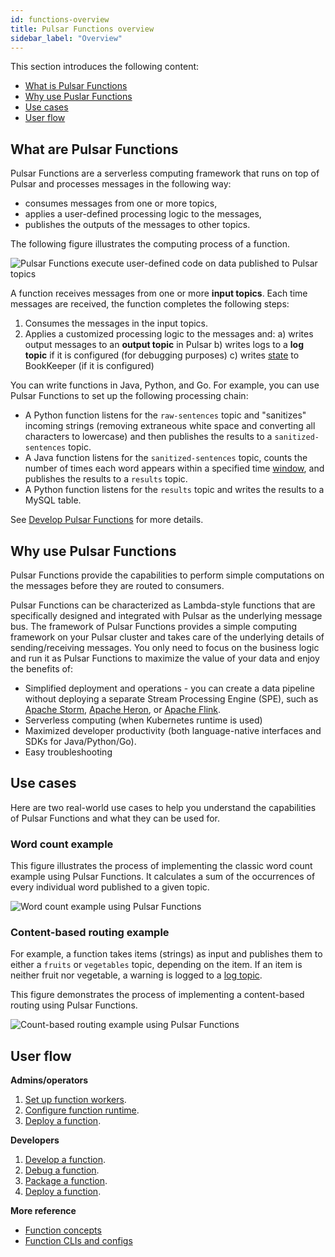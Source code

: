 ```yaml
---
id: functions-overview
title: Pulsar Functions overview
sidebar_label: "Overview"
---
```


This section introduces the following content:
* [What is Pulsar Functions](#what-is-pulsar-functions)
* [Why use Puslar Functions](#why-use-pulsar-functions)
* [Use cases](#use-cases)
* [User flow](#user-flow)


## What are Pulsar Functions

Pulsar Functions are a serverless computing framework that runs on top of Pulsar and processes messages in the following way:
* consumes messages from one or more topics,
* applies a user-defined processing logic to the messages,
* publishes the outputs of the messages to other topics.

The following figure illustrates the computing process of a function. 

![Pulsar Functions execute user-defined code on data published to Pulsar topics](/assets/function-overview.svg)

A function receives messages from one or more **input topics**. Each time messages are received, the function completes the following steps:
1. Consumes the messages in the input topics.
2. Applies a customized processing logic to the messages and:
    a) writes output messages to an **output topic** in Pulsar
    b) writes logs to a **log topic** if it is configured (for debugging purposes)
    c) writes [state](functions-develop-state) to BookKeeper (if it is configured) 


You can write functions in Java, Python, and Go. For example, you can use Pulsar Functions to set up the following processing chain:
* A Python function listens for the `raw-sentences` topic and "sanitizes" incoming strings (removing extraneous white space and converting all characters to lowercase) and then publishes the results to a `sanitized-sentences` topic.
* A Java function listens for the `sanitized-sentences` topic, counts the number of times each word appears within a specified time [window](functions-concepts.md#window-function), and publishes the results to a `results` topic.
* A Python function listens for the `results` topic and writes the results to a MySQL table.

See [Develop Pulsar Functions](functions-develop.md) for more details.


## Why use Pulsar Functions

Pulsar Functions provide the capabilities to perform simple computations on the messages before they are routed to consumers. 

Pulsar Functions can be characterized as Lambda-style functions that are specifically designed and integrated with Pulsar as the underlying message bus. The framework of Pulsar Functions provides a simple computing framework on your Pulsar cluster and takes care of the underlying details of sending/receiving messages. You only need to focus on the business logic and run it as Pulsar Functions to maximize the value of your data and enjoy the benefits of:
* Simplified deployment and operations - you can create a data pipeline without deploying a separate Stream Processing Engine (SPE), such as [Apache Storm](http://storm.apache.org/), [Apache Heron](https://heron.incubator.apache.org/), or [Apache Flink](https://flink.apache.org/).
* Serverless computing (when Kubernetes runtime is used)
* Maximized developer productivity (both language-native interfaces and SDKs for Java/Python/Go).
* Easy troubleshooting


## Use cases

Here are two real-world use cases to help you understand the capabilities of Pulsar Functions and what they can be used for.

### Word count example

This figure illustrates the process of implementing the classic word count example using Pulsar Functions. It calculates a sum of the occurrences of every individual word published to a given topic.

![Word count example using Pulsar Functions](/assets/pulsar-functions-word-count.png)

### Content-based routing example

For example, a function takes items (strings) as input and publishes them to either a `fruits` or `vegetables` topic, depending on the item. If an item is neither fruit nor vegetable, a warning is logged to a [log topic](functions-develop-context-log.md).

This figure demonstrates the process of implementing a content-based routing using Pulsar Functions. 

![Count-based routing example using Pulsar Functions](/assets/pulsar-functions-routing-example.png)

## User flow

**Admins/operators**
1. [Set up function workers](functions-worker.md).
2. [Configure function runtime](functions-runtime.md). 
3. [Deploy a function](functions-deploy.md).

**Developers**
1. [Develop a function](functions-develop.md).
2. [Debug a function](functions-debug.md).
3. [Package a function](functions-package.md).
4. [Deploy a function](functions-deploy.md).

**More reference**
* [Function concepts](functions-concepts.md)
* [Function CLIs and configs](functions-cli.md)

